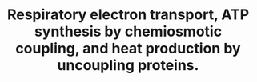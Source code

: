 ---
annotations:
- type: Pathway Ontology
  value: energy metabolic pathway
authors:
- MaintBot
- Thomas
- Egonw
- ReactomeTeam
- Anwesha
description: Oxidation of fatty acids and pyruvate in the mitochondrial matrix yield
  large amounts of NADH. The respiratory electron transport chain couples the re-oxidation
  of this NADH to NAD+ to the export of protons from the mitochonrial matrix, generating
  a chemiosmotic gradient across the inner mitochondrial membrane. This gradient is
  used to drive the synthesis of ATP; it can also be bypassed by uncoupling proteins
  to generate heat, a reaction in brown fat that may be important in regulation of
  body temperature in newborn children.  View original pathway at [http://www.reactome.org/PathwayBrowser/#DIAGRAM=163200
  Reactome].
last-edited: 2021-01-25
organisms:
- Homo sapiens
redirect_from:
- /index.php/Pathway:WP1902
- /instance/WP1902
schema-jsonld:
- '@context': https://schema.org/
  '@id': https://wikipathways.github.io/pathways/WP1902.html
  '@type': Dataset
  creator:
    '@type': Organization
    name: WikiPathways
  description: Oxidation of fatty acids and pyruvate in the mitochondrial matrix yield
    large amounts of NADH. The respiratory electron transport chain couples the re-oxidation
    of this NADH to NAD+ to the export of protons from the mitochonrial matrix, generating
    a chemiosmotic gradient across the inner mitochondrial membrane. This gradient
    is used to drive the synthesis of ATP; it can also be bypassed by uncoupling proteins
    to generate heat, a reaction in brown fat that may be important in regulation
    of body temperature in newborn children.  View original pathway at [http://www.reactome.org/PathwayBrowser/#DIAGRAM=163200
    Reactome].
  keywords:
  - 'NDUFB10 '
  - 'FADH2 '
  - 'ETFB '
  - 'COX14 '
  - (oxidised)
  - ETFDH
  - 'NDUFS6 '
  - H+
  - 'ECSIT '
  - 'ATP '
  - MCIA complex
  - 'SCO1 '
  - 'ETFA(1-?) '
  - 'NDUFAF2 '
  - 550kDa complex
  - Fatty Acid
  - 'UCP3 '
  - 'TMEM126B '
  - 'UQCRC1 '
  - 'NDUFV1 '
  - 'ATP5D '
  - 'NDUFAF1 '
  - 'COX7B '
  - 'NDUFA8 '
  - 'GDP '
  - 'TIMMDC1 '
  - Intermediate 2
  - 'NDUFB2 '
  - ADP
  - 'SCO2 '
  - 'NDUFA3 '
  - 'Fatty Acid anion "head-out" '
  - Complex I
  - 'MT-ND3 '
  - 370 kDa subcomplex
  - 815kDa complex
  - 'NDUFC2 '
  - 'COQ10A '
  - ATP
  - FP subcomplex
  - 'UQCRQ '
  - 'Heme bL '
  - COX11,14,16,18,20
  - 'COX18 '
  - Mitochondrial Fatty
  - ETF:FADH2
  - 'NDUFA7 '
  - 'ATP5L '
  - '"head-in" complex'
  - MT-ND6
  - 'COX5B '
  - HP subcomplex
  - NDUFAF6
  - 'ATP5H '
  - 'UQCR11 '
  - CoQ
  - O2
  - NUBPL
  - 'UCP1 '
  - ETF:FAD
  - 'ATP5C1 '
  - H2O
  - 4Fe-4S
  - 'NDUFA2 '
  - 980kDa complex
  - 'SURF1 '
  - NDUFA12
  - NDUFS6
  - 'NDUFA11 '
  - NDUFA9:FAD
  - 'NDUFB6 '
  - 'COX6B1 '
  - complex (reduced)
  - 'Heme 2 cytochrome c1 cofactor '
  - 'Fatty Acid anion "head-in" '
  - 'MT-ND5 '
  - 'ATP5I '
  - 'ferroheme '
  - 'NDUFAF3 '
  - 'UQCRFS1(79-274) '
  - NUBPL:4Fe-4S
  - 'TACO1 '
  - 'UCP2 '
  - 'ATP5G3 '
  - 'COX16 '
  - 'MT-ND6 '
  - NDUFS4
  - 'UQCRH '
  - PM20D1
  - 'COX6A1 '
  - LCFA
  - c reductase
  - NDUFB6
  - Fatty Acid anion
  - 'NDUFA6 '
  - NAD+
  - NDUFAF7:NDUFS2:2x4Fe-4S
  - 'ATP5G1 '
  - 'ATP5E '
  - 'CYC1 '
  - 'COX20 '
  - 'NDUFAF7 '
  - 'CuA '
  - oleate
  - 'NDUFAF6 '
  - 'NDUFA10 '
  - NDUFAF7
  - 'LRPPRC '
  - 'Iron Sulphur Cluster '
  - '"head-out"'
  - '"head-in"'
  - MT-ND2
  - 'NDUFB1 '
  - oleoyl-Phe
  - NDUFS3
  - COX ancilliary
  - Acid Beta-Oxidation
  - MT-ND5
  - Cytochrome c oxidase
  - 'SDHB '
  - Fatty Acid "head-in"
  - NDUF:4Fe-4S subunits
  - 'NUBPL '
  - 'MT-ND1 '
  - 'ATP5G2 '
  - 'NDUFA9 '
  - 'ATP5F1 '
  - 'COX7C '
  - TIMMDC1
  - 'ATP5S '
  - Succinate
  - NADH
  - Intermediate 1
  - 'Heme 1 cytochrome c1 cofactor '
  - 'ATP5J '
  - 'UQCRC2 '
  - 'ATP5A1 '
  - 'MT-ATP8 '
  - MT-ND1
  - NDUF subunits
  - 'NDUFB11 '
  - 'NDUFS8 '
  - metabolism
  - NDUFAF2
  - NDUFV1:4Fe-4S:FMN
  - 'COX5A '
  - COX19
  - NDUFV2
  - 'NDUFS4 '
  - 'UQCR10 '
  - 'NDUFS7 '
  - 'SDHC '
  - 'MT-CO1 '
  - QH2
  - 'NDUFB3 '
  - 'CYCS '
  - 'NDUFS3 '
  - 'ATP5O '
  - FAD
  - 'NDUFS2 '
  - Ubiquinol-cytochrome
  - 'ferriheme '
  - SDH complex (ox.)
  - NDUFAF3
  - 'MT-ND2 '
  - NDUFAF5
  - 'NDUFA5 '
  - 'COQ10B '
  - 'NDUFV3 '
  - 315kDa subcomplex
  - 'NDUFA12 '
  - (reduced)
  - '4Fe-4S '
  - 'COX7A2L '
  - NDUFV3
  - 'NDUFA4 '
  - 'NDUFAB1 '
  - 'ATP5J2 '
  - 'FA anion:UCP dimer '
  - 'SDHD '
  - 'COX11 '
  - NDUFS8:2x4Fe-4S
  - Cytochrome c
  - COQ10A,B
  - 'SLC25A14 '
  - 'ACAD9 '
  - 'NDUFB7 '
  - 'NDUFB4 '
  - 'MT-CO2 '
  - FA anion:UCP dimer
  - 'Pi '
  - 'MT-CO3 '
  - TRAP1
  - 'SDHA '
  - proteins
  - 'MT-CYB '
  - 'MT-ND4 '
  - 'NDUFS1 '
  - 'NDUFB9 '
  - 'NDUFC1 '
  - NDUFS5
  - 'NDUFB5 '
  - 'ATP5B '
  - NDUFS1:2x4Fe-4S
  - FMN
  - ATPase:ATP
  - MT-ND4
  - Purine nucleotide
  - 'SLC25A27 '
  - 'NDUFB8 '
  - 'NDUFAF4 '
  - 'NDUFAF5 '
  - 'COX6C(3-75) '
  - FADH2
  - 'NDUFS5 '
  - 'ADP '
  - MT-ND3
  - Ketone body
  - 'NDUFA13 '
  - NDUFAF4
  - 'adenosine 5''-monophosphate '
  - 'FMN '
  - Pi
  - 'NDUFV2 '
  - 'UQCRB '
  - NDUFV1
  - 'FAD '
  - ATPase:ADP:Pi
  - NDUFV2:4Fe-4S
  - 'NDUFA1 '
  - 'MT-ATP6 '
  - '2Fe-2S '
  - '"head-out" complex'
  - 'COX8A '
  - IP subcomplex
  - 'COX4I1 '
  - 'GTP '
  - NDUFS7:4Fe-4S
  - dehydrogenase
  - L-Phe
  - F1Fo ATP synthase
  - UCP dimer
  license: CC0
  name: Respiratory electron transport, ATP synthesis by chemiosmotic coupling, and
    heat production by uncoupling proteins.
seo: CreativeWork
title: Respiratory electron transport, ATP synthesis by chemiosmotic coupling, and
  heat production by uncoupling proteins.
wpid: WP1902
---